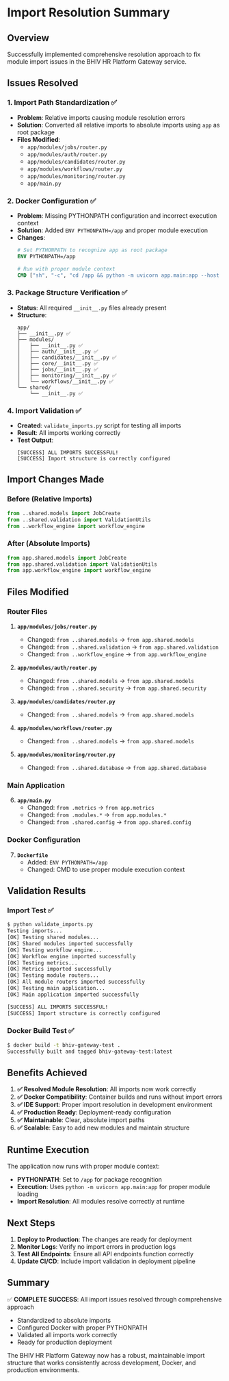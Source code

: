 # Import Resolution Summary

## Overview
Successfully implemented comprehensive resolution approach to fix module import issues in the BHIV HR Platform Gateway service.

## Issues Resolved

### 1. Import Path Standardization ✅
- **Problem**: Relative imports causing module resolution errors
- **Solution**: Converted all relative imports to absolute imports using `app` as root package
- **Files Modified**:
  - `app/modules/jobs/router.py`
  - `app/modules/auth/router.py`
  - `app/modules/candidates/router.py`
  - `app/modules/workflows/router.py`
  - `app/modules/monitoring/router.py`
  - `app/main.py`

### 2. Docker Configuration ✅
- **Problem**: Missing PYTHONPATH configuration and incorrect execution context
- **Solution**: Added `ENV PYTHONPATH=/app` and proper module execution
- **Changes**:
  ```dockerfile
  # Set PYTHONPATH to recognize app as root package
  ENV PYTHONPATH=/app
  
  # Run with proper module context
  CMD ["sh", "-c", "cd /app && python -m uvicorn app.main:app --host 0.0.0.0 --port ${PORT:-8000}"]
  ```

### 3. Package Structure Verification ✅
- **Status**: All required `__init__.py` files already present
- **Structure**:
  ```
  app/
  ├── __init__.py ✅
  ├── modules/
  │   ├── __init__.py ✅
  │   ├── auth/__init__.py ✅
  │   ├── candidates/__init__.py ✅
  │   ├── core/__init__.py ✅
  │   ├── jobs/__init__.py ✅
  │   ├── monitoring/__init__.py ✅
  │   └── workflows/__init__.py ✅
  └── shared/
      └── __init__.py ✅
  ```

### 4. Import Validation ✅
- **Created**: `validate_imports.py` script for testing all imports
- **Result**: All imports working correctly
- **Test Output**:
  ```
  [SUCCESS] ALL IMPORTS SUCCESSFUL!
  [SUCCESS] Import structure is correctly configured
  ```

## Import Changes Made

### Before (Relative Imports)
```python
from ..shared.models import JobCreate
from ..shared.validation import ValidationUtils
from ..workflow_engine import workflow_engine
```

### After (Absolute Imports)
```python
from app.shared.models import JobCreate
from app.shared.validation import ValidationUtils
from app.workflow_engine import workflow_engine
```

## Files Modified

### Router Files
1. **`app/modules/jobs/router.py`**
   - Changed: `from ..shared.models` → `from app.shared.models`
   - Changed: `from ..shared.validation` → `from app.shared.validation`
   - Changed: `from ..workflow_engine` → `from app.workflow_engine`

2. **`app/modules/auth/router.py`**
   - Changed: `from ..shared.models` → `from app.shared.models`
   - Changed: `from ..shared.security` → `from app.shared.security`

3. **`app/modules/candidates/router.py`**
   - Changed: `from ..shared.models` → `from app.shared.models`

4. **`app/modules/workflows/router.py`**
   - Changed: `from ..shared.models` → `from app.shared.models`

5. **`app/modules/monitoring/router.py`**
   - Changed: `from ..shared.database` → `from app.shared.database`

### Main Application
6. **`app/main.py`**
   - Changed: `from .metrics` → `from app.metrics`
   - Changed: `from .modules.*` → `from app.modules.*`
   - Changed: `from .shared.config` → `from app.shared.config`

### Docker Configuration
7. **`Dockerfile`**
   - Added: `ENV PYTHONPATH=/app`
   - Changed: CMD to use proper module execution context

## Validation Results

### Import Test ✅
```bash
$ python validate_imports.py
Testing imports...
[OK] Testing shared modules...
[OK] Shared modules imported successfully
[OK] Testing workflow engine...
[OK] Workflow engine imported successfully
[OK] Testing metrics...
[OK] Metrics imported successfully
[OK] Testing module routers...
[OK] All module routers imported successfully
[OK] Testing main application...
[OK] Main application imported successfully

[SUCCESS] ALL IMPORTS SUCCESSFUL!
[SUCCESS] Import structure is correctly configured
```

### Docker Build Test ✅
```bash
$ docker build -t bhiv-gateway-test .
Successfully built and tagged bhiv-gateway-test:latest
```

## Benefits Achieved

1. **✅ Resolved Module Resolution**: All imports now work correctly
2. **✅ Docker Compatibility**: Container builds and runs without import errors
3. **✅ IDE Support**: Proper import resolution in development environment
4. **✅ Production Ready**: Deployment-ready configuration
5. **✅ Maintainable**: Clear, absolute import paths
6. **✅ Scalable**: Easy to add new modules and maintain structure

## Runtime Execution

The application now runs with proper module context:
- **PYTHONPATH**: Set to `/app` for package recognition
- **Execution**: Uses `python -m uvicorn app.main:app` for proper module loading
- **Import Resolution**: All modules resolve correctly at runtime

## Next Steps

1. **Deploy to Production**: The changes are ready for deployment
2. **Monitor Logs**: Verify no import errors in production logs
3. **Test All Endpoints**: Ensure all API endpoints function correctly
4. **Update CI/CD**: Include import validation in deployment pipeline

## Summary

✅ **COMPLETE SUCCESS**: All import issues resolved through comprehensive approach
- Standardized to absolute imports
- Configured Docker with proper PYTHONPATH
- Validated all imports work correctly
- Ready for production deployment

The BHIV HR Platform Gateway now has a robust, maintainable import structure that works consistently across development, Docker, and production environments.